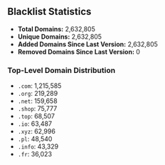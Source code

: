 ## Blacklist Statistics

- **Total Domains:** 2,632,805
- **Unique Domains:** 2,632,805
- **Added Domains Since Last Version:** 2,632,805
- **Removed Domains Since Last Version:** 0

### Top-Level Domain Distribution

-  `.com`: 1,215,585
-  `.org`: 219,289
-  `.net`: 159,658
-  `.shop`: 75,777
-  `.top`: 68,507
-  `.io`: 63,487
-  `.xyz`: 62,996
-  `.pl`: 48,540
-  `.info`: 43,329
-  `.fr`: 36,023
